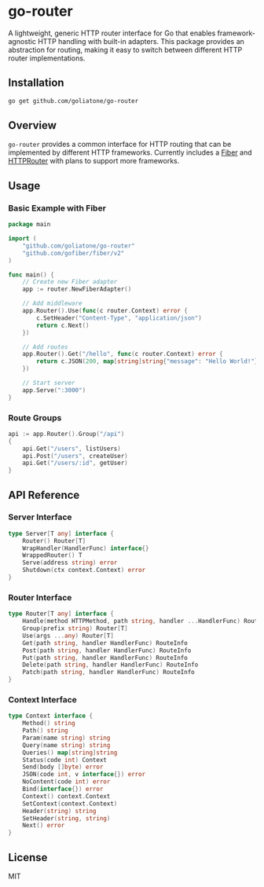 # go-router

A lightweight, generic HTTP router interface for Go that enables framework-agnostic HTTP handling with built-in adapters. This package provides an abstraction for routing, making it easy to switch between different HTTP router implementations.

## Installation

```bash
go get github.com/goliatone/go-router
```

## Overview

`go-router` provides a common interface for HTTP routing that can be implemented by different HTTP frameworks. Currently includes a [Fiber](https://github.com/gofiber/fiber) and [HTTPRouter](https://github.com/julienschmidt/httprouter)  with plans to support more frameworks.

## Usage

### Basic Example with Fiber

```go
package main

import (
    "github.com/goliatone/go-router"
    "github.com/gofiber/fiber/v2"
)

func main() {
    // Create new Fiber adapter
    app := router.NewFiberAdapter()

    // Add middleware
    app.Router().Use(func(c router.Context) error {
        c.SetHeader("Content-Type", "application/json")
        return c.Next()
    })

    // Add routes
    app.Router().Get("/hello", func(c router.Context) error {
        return c.JSON(200, map[string]string{"message": "Hello World!"})
    })

    // Start server
    app.Serve(":3000")
}
```

### Route Groups

```go
api := app.Router().Group("/api")
{
    api.Get("/users", listUsers)
    api.Post("/users", createUser)
    api.Get("/users/:id", getUser)
}
```

## API Reference

### Server Interface

```go
type Server[T any] interface {
    Router() Router[T]
    WrapHandler(HandlerFunc) interface{}
    WrappedRouter() T
    Serve(address string) error
    Shutdown(ctx context.Context) error
}
```

### Router Interface

```go
type Router[T any] interface {
    Handle(method HTTPMethod, path string, handler ...HandlerFunc) RouteInfo
    Group(prefix string) Router[T]
    Use(args ...any) Router[T]
    Get(path string, handler HandlerFunc) RouteInfo
    Post(path string, handler HandlerFunc) RouteInfo
    Put(path string, handler HandlerFunc) RouteInfo
    Delete(path string, handler HandlerFunc) RouteInfo
    Patch(path string, handler HandlerFunc) RouteInfo
}
```

### Context Interface

```go
type Context interface {
    Method() string
    Path() string
    Param(name string) string
    Query(name string) string
    Queries() map[string]string
    Status(code int) Context
    Send(body []byte) error
    JSON(code int, v interface{}) error
    NoContent(code int) error
    Bind(interface{}) error
    Context() context.Context
    SetContext(context.Context)
    Header(string) string
    SetHeader(string, string)
    Next() error
}
```

## License

MIT

